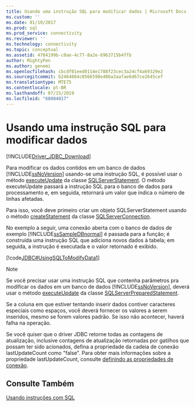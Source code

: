 ```yaml
---
title: Usando uma instrução SQL para modificar dados | Microsoft Docs
ms.custom: ''
ms.date: 01/19/2017
ms.prod: sql
ms.prod_service: connectivity
ms.reviewer: ''
ms.technology: connectivity
ms.topic: conceptual
ms.assetid: 4704199b-c0ae-4c77-8a2e-6963715b4ffb
author: MightyPen
ms.author: genemi
ms.openlocfilehash: cbcdf01eed0114e1788f23cec3a24cf4a69329e2
ms.sourcegitcommit: b2464064c0566590e486a3aafae6d67ce2645cef
ms.translationtype: MTE75
ms.contentlocale: pt-BR
ms.lasthandoff: 07/15/2019
ms.locfileid: "68004017"
---
```

# <a name="using-an-sql-statement-to-modify-data"></a>Usando uma instrução SQL para modificar dados

[!INCLUDE[Driver_JDBC_Download](../../includes/driver_jdbc_download.md)]

Para modificar os dados contidos em um banco de dados [!INCLUDE[ssNoVersion](../../includes/ssnoversion-md.md)] usando-se uma instrução SQL, é possível usar o método [executeUpdate](../../connect/jdbc/reference/executeupdate-method-sqlserverstatement.md) da classe [SQLServerStatement](../../connect/jdbc/reference/sqlserverstatement-class.md). O método executeUpdate passará a instrução SQL para o banco de dados para processamento e, em seguida, retornará um valor que indica o número de linhas afetadas.

Para isso, você deve primeiro criar um objeto SQLServerStatement usando o método [createStatement](../../connect/jdbc/reference/createstatement-method-sqlserverconnection.md) da classe [SQLServerConnection](../../connect/jdbc/reference/sqlserverconnection-class.md).

No exemplo a seguir, uma conexão aberta com o banco de dados de exemplo [!INCLUDE[ssSampleDBnormal](../../includes/sssampledbnormal_md.md)] é passada para a função; é construída uma instrução SQL que adiciona novos dados à tabela; em seguida, a instrução é executada e o valor retornado é exibido.

[!code[JDBC#UsingSQLToModifyData1](../../connect/jdbc/codesnippet/Java/using-an-sql-statement-t_1_1.java)]

> [!NOTE]  
> Se você precisar usar uma instrução SQL que contenha parâmetros pra modificar os dados em um banco de dados [!INCLUDE[ssNoVersion](../../includes/ssnoversion-md.md)], deverá usar o método [executeUpdate](../../connect/jdbc/reference/executeupdate-method-sqlserverpreparedstatement.md) da classe [SQLServerPreparedStatement](../../connect/jdbc/reference/sqlserverpreparedstatement-class.md).
>
> Se a coluna em que estiver tentando inserir dados contiver caracteres especiais como espaços, você deverá fornecer os valores a serem inseridos, mesmo se forem valores padrão. Se isso não acontecer, haverá falha na operação.
>
> Se você quiser que o driver JDBC retorne todas as contagens de atualização, inclusive contagens de atualização retornadas por gatilhos que possam ter sido acionados, defina a propriedade da cadeia de conexão lastUpdateCount como "false". Para obter mais informações sobre a propriedade lastUpdateCount, consulte [definindo as propriedades de conexão](../../connect/jdbc/setting-the-connection-properties.md).

## <a name="see-also"></a>Consulte Também

[Usando instruções com SQL](../../connect/jdbc/using-statements-with-sql.md)

